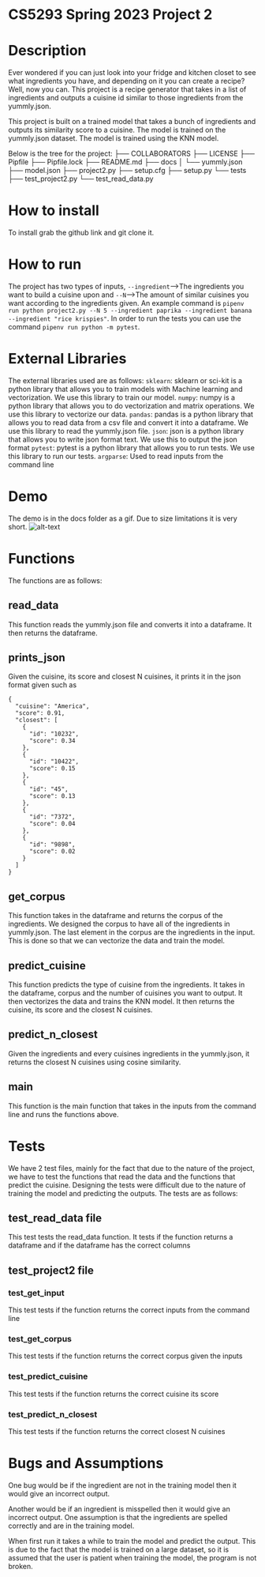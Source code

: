 # CS5293 Spring 2023 Project 2

# Description
Ever wondered if you can just look into your fridge and kitchen closet to see what ingredients you have, and depending on it you can create a recipe? Well, now you can. This project is a recipe generator that takes in a list of ingredients and outputs a cuisine id similar to those ingredients from the yummly.json. 

This project is built on a trained model that takes a bunch of ingredients and outputs its similarity score to a cuisine. The model is trained on the yummly.json dataset. The model is trained using the KNN model.

Below is the tree for the project:
├── COLLABORATORS
├── LICENSE
├── Pipfile
├── Pipfile.lock
├── README.md
├── docs
│   └── yummly.json
├── model.json
├── project2.py
├── setup.cfg
├── setup.py
└── tests
    ├── test_project2.py
    └── test_read_data.py

# How to install
To install grab the github link and git clone it.

# How to run
The project has two types of inputs, ```--ingredient```-->The ingredients you want to build a cuisine upon and ```--N```-->The amount of similar cuisines you want according to the ingredients given. An example command is ```pipenv run python project2.py --N 5 --ingredient paprika --ingredient banana --ingredient "rice krispies"```. In order to run the tests you can use the command ```pipenv run python -m pytest```.

# External Libraries
The external libraries used are as follows:
```sklearn```: sklearn or sci-kit is a python library that allows you to train models with Machine learning and vectorization. We use this library to train our model.
```numpy```: numpy is a python library that allows you to do vectorization and matrix operations. We use this library to vectorize our data.
```pandas```: pandas is a python library that allows you to read data from a csv file and convert it into a dataframe. We use this library to read the yummly.json file.
```json```: json is a python library that allows you to write json format text. We use this to output the json format
```pytest```: pytest is a python library that allows you to run tests. We use this library to run our tests.
```argparse```: Used to read inputs from the command line

# Demo
The demo is in the docs folder as a gif. Due to size limitations it is very short. 
![alt-text](https://github.com/fazilraja/cs5293sp23-project2/blob/main/docs/project2demo.gif)
# Functions
The functions are as follows:

## read_data
This function reads the yummly.json file and converts it into a dataframe. It then returns the dataframe.

## prints_json
Given the cuisine, its score and closest N cuisines, it prints it in the json format given such as
```
{
  "cuisine": "America",
  "score": 0.91,
  "closest": [
    {
      "id": "10232",
      "score": 0.34
    },
    {
      "id": "10422",
      "score": 0.15
    },
    {
      "id": "45",
      "score": 0.13
    },
    {
      "id": "7372",
      "score": 0.04
    },
    {
      "id": "9898",
      "score": 0.02
    }
  ]
}
```

## get_corpus
This function takes in the dataframe and returns the corpus of the ingredients. We designed the corpus to have all of the ingredients in yummly.json. The last element in the corpus are the ingredients in the input. This is done so that we can vectorize the data and train the model.

## predict_cuisine
This function predicts the type of cuisine from the ingredients. It takes in the dataframe, corpus and the number of cuisines you want to output. It then vectorizes the data and trains the KNN model. It then returns the cuisine, its score and the closest N cuisines.

## predict_n_closest
Given the ingredients and every cuisines ingredients in the yummly.json, it returns the closest N cuisines using cosine similarity.

## main
This function is the main function that takes in the inputs from the command line and runs the functions above.

# Tests
We have 2 test files, mainly for the fact that due to the nature of the project, we have to test the functions that read the data and the functions that predict the cuisine. Designing the tests were difficult due to the nature of training the model and predicting the outputs. The tests are as follows:

## test_read_data file
This test tests the read_data function. It tests if the function returns a dataframe and if the dataframe has the correct columns

## test_project2 file

### test_get_input
This test tests if the function returns the correct inputs from the command line

### test_get_corpus
This test tests if the function returns the correct corpus given the inputs

### test_predict_cuisine
This test tests if the function returns the correct cuisine its score

### test_predict_n_closest
This test tests if the function returns the correct closest N cuisines

# Bugs and Assumptions
One bug would be if the ingredient are not in the training model then it would give an incorrect output. 

Another would be if an ingredient is misspelled then it would give an incorrect output. One assumption is that the ingredients are spelled correctly and are in the training model.

When first run it takes a while to train the model and predict the output. This is due to the fact that the model is trained on a large dataset, so it is assumed that the user is patient when training the model, the program is not broken.
